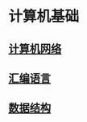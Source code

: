 # 计算机基础

## [计算机网络](ComputerNetwork/README.md)

## [汇编语言](AssemblyLanguage/README.md)

## [数据结构](DataStructure/README.md)
